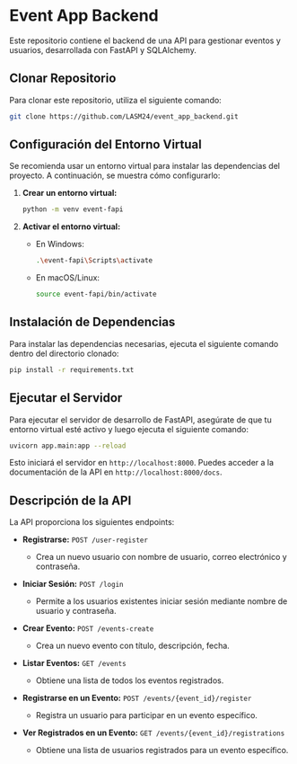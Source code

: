 # Event App Backend

Este repositorio contiene el backend de una API para gestionar eventos y usuarios, desarrollada con FastAPI y SQLAlchemy.

## Clonar Repositorio

Para clonar este repositorio, utiliza el siguiente comando:

```bash
git clone https://github.com/LASM24/event_app_backend.git
```

## Configuración del Entorno Virtual

Se recomienda usar un entorno virtual para instalar las dependencias del proyecto. A continuación, se muestra cómo configurarlo:

1. **Crear un entorno virtual:**

   ```bash
   python -m venv event-fapi
   ```

3. **Activar el entorno virtual:**

   - En Windows:

     ```bash
     .\event-fapi\Scripts\activate
     ```

   - En macOS/Linux:

     ```bash
     source event-fapi/bin/activate
     ```

## Instalación de Dependencias

Para instalar las dependencias necesarias, ejecuta el siguiente comando dentro del directorio clonado:

```bash
pip install -r requirements.txt
```

## Ejecutar el Servidor

Para ejecutar el servidor de desarrollo de FastAPI, asegúrate de que tu entorno virtual esté activo y luego ejecuta el siguiente comando:

```bash
uvicorn app.main:app --reload
```

Esto iniciará el servidor en `http://localhost:8000`. Puedes acceder a la documentación de la API en `http://localhost:8000/docs`.

## Descripción de la API

La API proporciona los siguientes endpoints:

- **Registrarse:** `POST /user-register`
  - Crea un nuevo usuario con nombre de usuario, correo electrónico y contraseña.

- **Iniciar Sesión:** `POST /login`
  - Permite a los usuarios existentes iniciar sesión mediante nombre de usuario y contraseña.

- **Crear Evento:** `POST /events-create`
  - Crea un nuevo evento con título, descripción, fecha.

- **Listar Eventos:** `GET /events`
  - Obtiene una lista de todos los eventos registrados.

- **Registrarse en un Evento:** `POST /events/{event_id}/register`
  - Registra un usuario para participar en un evento específico.

- **Ver Registrados en un Evento:** `GET /events/{event_id}/registrations`
  - Obtiene una lista de usuarios registrados para un evento específico.

